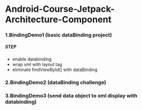 # Android-Course-Jetpack-Architecture-Component

### 1.BindingDemo1 (basic dataBinding project)
##### STEP
 - enable databinding
 - wrap xml with layout tag
 - eliminate findViewById() with dataBinding

### 2.BindingDemo2 (dataBinding challenge)
### 3.BindingDemo3 (send data object to xml display with databinding)
